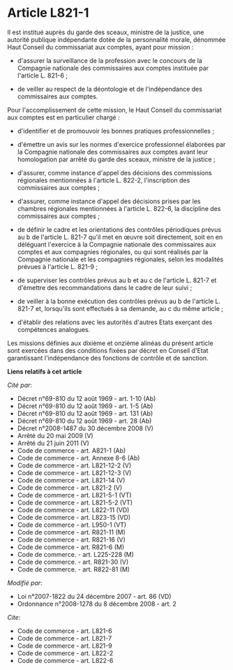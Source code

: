# Article L821-1

Il est institué auprès du garde des sceaux, ministre de la justice, une autorité publique indépendante dotée de la
personnalité morale, dénommée Haut Conseil du commissariat aux comptes, ayant pour mission :

- d'assurer la surveillance de la profession avec le concours de la Compagnie nationale des commissaires aux comptes
instituée par l'article L. 821-6 ;

- de veiller au respect de la déontologie et de l'indépendance des commissaires aux comptes. 

Pour l'accomplissement de cette mission, le Haut Conseil du commissariat aux comptes est en particulier chargé :

- d'identifier et de promouvoir les bonnes pratiques professionnelles ;

- d'émettre un avis sur les normes d'exercice professionnel élaborées par la Compagnie nationale des commissaires aux comptes
avant leur homologation par arrêté du garde des sceaux, ministre de la justice ;

- d'assurer, comme instance d'appel des décisions des commissions régionales mentionnées à l'article L. 822-2, l'inscription
des commissaires aux comptes ;

- d'assurer, comme instance d'appel des décisions prises par les chambres régionales mentionnées à l'article L. 822-6, la
discipline des commissaires aux comptes ;

- de définir le cadre et les orientations des contrôles périodiques prévus au b de l'article L. 821-7 qu'il met en œuvre soit
directement, soit en en déléguant l'exercice à la Compagnie nationale des commissaires aux comptes et aux compagnies
régionales, ou qui sont réalisés par la Compagnie nationale et les compagnies régionales, selon les modalités prévues à
l'article L. 821-9 ;

- de superviser les contrôles prévus au b et au c de l'article L. 821-7 et d'émettre des recommandations dans le cadre de
leur suivi ;

- de veiller à la bonne exécution des contrôles prévus au b de l'article L. 821-7 et, lorsqu'ils sont effectués à sa demande,
au c du même article ;

- d'établir des relations avec les autorités d'autres Etats exerçant des compétences analogues. 

Les missions définies aux dixième et onzième alinéas du présent article sont exercées dans des conditions fixées par décret
en Conseil d'Etat garantissant l'indépendance des fonctions de contrôle et de sanction.

**Liens relatifs à cet article**

_Cité par_:

  - Décret n°69-810 du 12 août 1969 - art. 1-10 (Ab)
  - Décret n°69-810 du 12 août 1969 - art. 1-5 (Ab)
  - Décret n°69-810 du 12 août 1969 - art. 131 (Ab)
  - Décret n°69-810 du 12 août 1969 - art. 28 (Ab)
  - Décret n°2008-1487 du 30 décembre 2008 (V)
  - Arrêté du 20 mai 2009 (V)
  - Arrêté du 21 juin 2011 (V)
  - Code de commerce - art. A821-1 (Ab)
  - Code de commerce - art. Annexe 8-6 (Ab)
  - Code de commerce - art. L821-12-2 (V)
  - Code de commerce - art. L821-12-3 (V)
  - Code de commerce - art. L821-14 (V)
  - Code de commerce - art. L821-2 (V)
  - Code de commerce - art. L821-5-1 (VT)
  - Code de commerce - art. L821-5-2 (VT)
  - Code de commerce - art. L822-11 (VD)
  - Code de commerce - art. L823-15 (VD)
  - Code de commerce - art. L950-1 (VT)
  - Code de commerce - art. R821-11 (M)
  - Code de commerce - art. R821-16 (V)
  - Code de commerce - art. R821-6 (M)
  - Code de commerce. - art. L225-228 (M)
  - Code de commerce. - art. R821-30 (V)
  - Code de commerce. - art. R822-81 (M)

_Modifié par_:

  - Loi n°2007-1822 du 24 décembre 2007 - art. 86 (VD)
  - Ordonnance n°2008-1278  du 8 décembre 2008 - art. 2

_Cite_:

  - Code de commerce - art. L821-6
  - Code de commerce - art. L821-7
  - Code de commerce - art. L821-9
  - Code de commerce - art. L822-2
  - Code de commerce - art. L822-6
